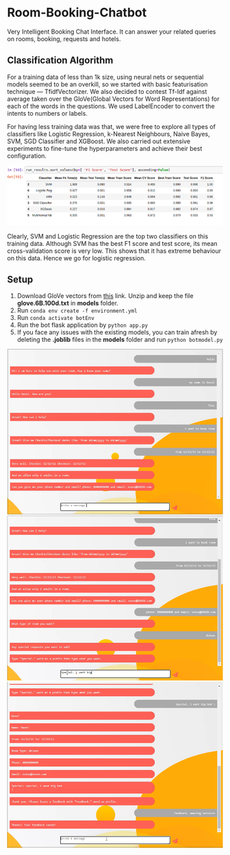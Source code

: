 # Room-Booking-Chatbot

Very Intelligent Booking Chat Interface. It can answer your related queries on rooms, booking, requests and hotels.

## Classification Algorithm

For a training data of less than 1k size, using neural nets or sequential models seemed to be an overkill, so we started with    basic featurisation technique — TfidfVectorizer. We also decided to contest Tf-Idf against average taken over the GloVe(Global Vectors for Word Representations) for each of the words in the questions. We used LabelEncoder to convert the intents to numbers or labels.

For having less training data was that, we were free to explore all types of classifiers like Logistic Regression, k-Nearest Neighbours, Naive Bayes, SVM, SGD Classifier and XGBoost. We also carried out extensive experiments to fine-tune the hyperparameters and achieve their best configuration.

![Image](https://github.com/basel-ay/Room-Booking-Chatbot/blob/main/static/screenshots/Classifier%20Scores.png)

Clearly, SVM and Logistic Regression are the top two classifiers on this training data. Although SVM has the best F1 score and test score, its mean cross-validation score is very low. This shows that it has extreme behaviour on this data. Hence we go for logistic regression.

## Setup

1. Download GloVe vectors from [this](https://nlp.stanford.edu/data/glove.6B.zip) link. Unzip and keep the file **glove.6B.100d.txt** in **models** folder.
2. Run ``` conda env create -f environment.yml ```
3. Run ``` conda activate botEnv ```
4. Run the bot flask application by ``` python app.py ```
5. If you face any issues with the existing models, you can train afresh by deleting the **.joblib** files in the **models** folder and run ``` python botmodel.py ``` 

![Image1](https://github.com/basel-ay/Room-Booking-Chatbot/blob/main/static/screenshots/shot1.png)
![Image2](https://github.com/basel-ay/Room-Booking-Chatbot/blob/main/static/screenshots/shot2.png)
![Image3](https://github.com/basel-ay/Room-Booking-Chatbot/blob/main/static/screenshots/shot3.png)
